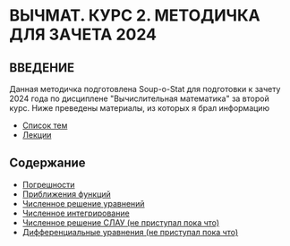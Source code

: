 # ВЫЧМАТ. КУРС 2. МЕТОДИЧКА ДЛЯ ЗАЧЕТА 2024

## ВВЕДЕНИЕ

Данная методичка подготовлена Soup-o-Stat для подготовки к зачету 2024 года по дисциплене "Вычислительная математика" за второй курс. Ниже преведены материалы, из которых я брал информацию

 - [Список тем](https://github.com/Soup-o-Stat/Computational-mathematics-a-test/blob/main/Список_тем.pdf)
 - [Лекции](https://github.com/Soup-o-Stat/Computational-mathematics-a-test/tree/main/%D0%9B%D0%B5%D0%BA%D1%86%D0%B8%D0%B8)

 ## Содержание
 - [Погрешности](https://github.com/Soup-o-Stat/Computational-mathematics-a-test/blob/main/%D0%9C%D0%B5%D1%82%D0%BE%D0%B4%D0%B8%D1%87%D0%BA%D0%B0/%D0%9F%D0%BE%D0%B3%D1%80%D0%B5%D1%88%D0%BD%D0%BE%D1%81%D1%82%D0%B8.md)
 - [Приближения функций](https://github.com/Soup-o-Stat/Computational-mathematics-a-test/blob/main/%D0%9C%D0%B5%D1%82%D0%BE%D0%B4%D0%B8%D1%87%D0%BA%D0%B0/%D0%9F%D1%80%D0%B8%D0%B1%D0%BB%D0%B8%D0%B6%D0%B5%D0%BD%D0%B8%D1%8F%20%D1%84%D1%83%D0%BD%D0%BA%D1%86%D0%B8%D0%B9.md)
 - [Численное решение уравнений](https://github.com/Soup-o-Stat/Computational-mathematics-a-test/blob/main/%D0%9C%D0%B5%D1%82%D0%BE%D0%B4%D0%B8%D1%87%D0%BA%D0%B0/%D0%A7%D0%B8%D1%81%D0%BB%D0%B5%D0%BD%D0%BD%D0%BE%D0%B5%20%D1%80%D0%B5%D1%88%D0%B5%D0%BD%D0%B8%D0%B5%20%D1%83%D1%80%D0%B0%D0%B2%D0%BD%D0%B5%D0%BD%D0%B8%D0%B9.md)
 - [Численное интегрирование](https://github.com/Soup-o-Stat/Computational-mathematics-a-test/blob/main/%D0%9C%D0%B5%D1%82%D0%BE%D0%B4%D0%B8%D1%87%D0%BA%D0%B0/%D0%A7%D0%B8%D1%81%D0%BB%D0%B5%D0%BD%D0%BD%D0%BE%D0%B5%20%D0%B8%D0%BD%D1%82%D0%B5%D0%B3%D1%80%D0%B8%D1%80%D0%BE%D0%B2%D0%B0%D0%BD%D0%B8%D0%B5.md)
 - [Численное решение СЛАУ (не приступал пока что)]()
 - [Дифференциальные уравнения (не приступал пока что)]()
